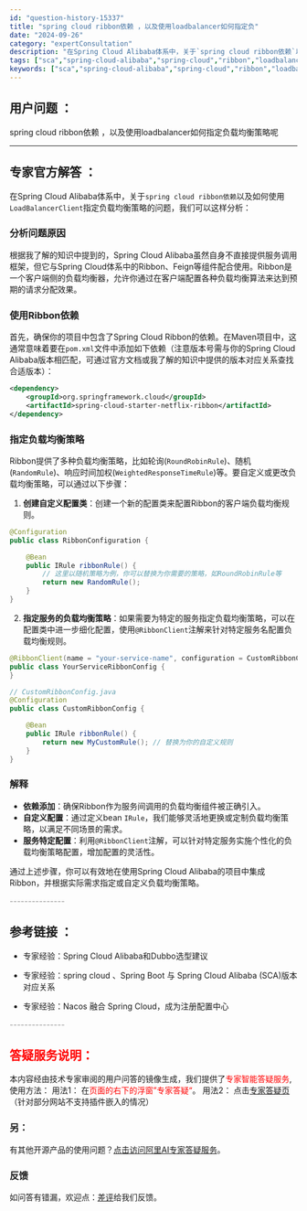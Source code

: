 ```yaml
---
id: "question-history-15337"
title: "spring cloud ribbon依赖 ，以及使用loadbalancer如何指定负"
date: "2024-09-26"
category: "expertConsultation"
description: "在Spring Cloud Alibaba体系中，关于`spring cloud ribbon依赖`以及如何使用`LoadBalancerClient`指定负载均衡策略的问题，我们可以这样分析：### 分析问题原因根据我了解的知识中提到的，Spring Cloud Alibaba虽然自身不直接提供服"
tags: ["sca","spring-cloud-alibaba","spring-cloud","ribbon","loadbalancer","负载均衡","策略"]
keywords: ["sca","spring-cloud-alibaba","spring-cloud","ribbon","loadbalancer","负载均衡","策略"]
---
```


## 用户问题 ： 
 spring cloud ribbon依赖 ，以及使用loadbalancer如何指定负载均衡策略呢  

---------------
## 专家官方解答 ：

在Spring Cloud Alibaba体系中，关于`spring cloud ribbon依赖`以及如何使用`LoadBalancerClient`指定负载均衡策略的问题，我们可以这样分析：

### 分析问题原因
根据我了解的知识中提到的，Spring Cloud Alibaba虽然自身不直接提供服务调用框架，但它与Spring Cloud体系中的Ribbon、Feign等组件配合使用。Ribbon是一个客户端侧的负载均衡器，允许你通过在客户端配置各种负载均衡算法来达到预期的请求分配效果。

### 使用Ribbon依赖
首先，确保你的项目中包含了Spring Cloud Ribbon的依赖。在Maven项目中，这通常意味着要在`pom.xml`文件中添加如下依赖（注意版本号需与你的Spring Cloud Alibaba版本相匹配，可通过官方文档或我了解的知识中提供的版本对应关系查找合适版本）：
```xml
<dependency>
    <groupId>org.springframework.cloud</groupId>
    <artifactId>spring-cloud-starter-netflix-ribbon</artifactId>
</dependency>
```

### 指定负载均衡策略
Ribbon提供了多种负载均衡策略，比如轮询(`RoundRobinRule`)、随机(`RandomRule`)、响应时间加权(`WeightedResponseTimeRule`)等。要自定义或更改负载均衡策略，可以通过以下步骤：

1. **创建自定义配置类**：创建一个新的配置类来配置Ribbon的客户端负载均衡规则。

```java
@Configuration
public class RibbonConfiguration {

    @Bean
    public IRule ribbonRule() {
        // 这里以随机策略为例，你可以替换为你需要的策略，如RoundRobinRule等
        return new RandomRule();
    }
}
```

2. **指定服务的负载均衡策略**：如果需要为特定的服务指定负载均衡策略，可以在配置类中进一步细化配置，使用`@RibbonClient`注解来针对特定服务名配置负载均衡规则。

```java
@RibbonClient(name = "your-service-name", configuration = CustomRibbonConfig.class)
public class YourServiceRibbonConfig {
}

// CustomRibbonConfig.java
@Configuration
public class CustomRibbonConfig {

    @Bean
    public IRule ribbonRule() {
        return new MyCustomRule(); // 替换为你的自定义规则
    }
}
```

### 解释
- **依赖添加**：确保Ribbon作为服务间调用的负载均衡组件被正确引入。
- **自定义配置**：通过定义bean `IRule`，我们能够灵活地更换或定制负载均衡策略，以满足不同场景的需求。
- **服务特定配置**：利用`@RibbonClient`注解，可以针对特定服务实施个性化的负载均衡策略配置，增加配置的灵活性。

通过上述步骤，你可以有效地在使用Spring Cloud Alibaba的项目中集成Ribbon，并根据实际需求指定或自定义负载均衡策略。


<font color="#949494">---------------</font> 


## 参考链接 ：

* 专家经验：Spring Cloud Alibaba和Dubbo选型建议 
 
 * 专家经验：spring cloud 、Spring Boot 与 Spring Cloud Alibaba (SCA)版本对应关系 
 
 * 专家经验：Nacos 融合 Spring Cloud，成为注册配置中心 


 <font color="#949494">---------------</font> 
 


## <font color="#FF0000">答疑服务说明：</font> 

本内容经由技术专家审阅的用户问答的镜像生成，我们提供了<font color="#FF0000">专家智能答疑服务</font>,使用方法：
用法1： 在<font color="#FF0000">页面的右下的浮窗”专家答疑“</font>。
用法2： 点击[专家答疑页](https://answer.opensource.alibaba.com/docs/intro)（针对部分网站不支持插件嵌入的情况）
### 另：


有其他开源产品的使用问题？[点击访问阿里AI专家答疑服务](https://answer.opensource.alibaba.com/docs/intro)。
### 反馈
如问答有错漏，欢迎点：[差评](https://ai.nacos.io/user/feedbackByEnhancerGradePOJOID?enhancerGradePOJOId=15344)给我们反馈。
